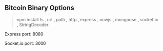 Bitcoin Binary Options
---------------------

>npm install 
>		  fs
>		, url
>		, path
>		, http
>		, express
>		, nowjs
>		, mongoose
>		, socket.io
>		, StringDecoder

Express port: 8080

Socket.io port: 3000
